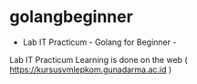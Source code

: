 # golangbeginner


- Lab IT Practicum - Golang for Beginner - 


Lab IT Practicum Learning is done on the web ( https://kursusvmlepkom.gunadarma.ac.id )

